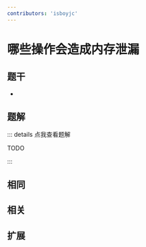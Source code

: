 ```yaml
---
contributors: 'isboyjc'
---
```


# 哪些操作会造成内存泄漏

## 题干

- 



## 题解

::: details 点我查看题解

  TODO

:::



## 相同


## 相关


## 扩展


